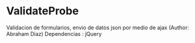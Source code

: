 ValidateProbe
=============

Validacion de formularios, envio de datos json por medio de ajax (Author: Abraham Diaz) Dependencias : jQuery
